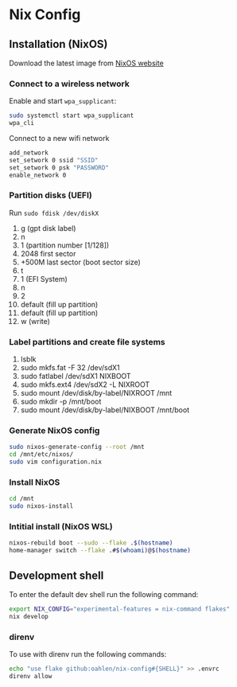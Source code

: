 # Nix Config

## Installation (NixOS)

Download the latest image from [NixOS website](https://nixos.org/download/)

### Connect to a wireless network

Enable and start `wpa_supplicant`:

```bash
sudo systemctl start wpa_supplicant
wpa_cli
```

Connect to a new wifi network

```bash
add_network
set_setwork 0 ssid "SSID"
set_setwork 0 psk "PASSWORD"
enable_network 0
```

### Partition disks (UEFI)

Run `sudo fdisk /dev/diskX`

1. g (gpt disk label)
2. n
3. 1 (partition number [1/128])
4. 2048 first sector
5. +500M last sector (boot sector size)
6. t
7. 1 (EFI System)
8. n
9. 2
10. default (fill up partition)
11. default (fill up partition)
12. w (write)

### Label partitions and create file systems

1. lsblk
2. sudo mkfs.fat -F 32 /dev/sdX1
3. sudo fatlabel /dev/sdX1 NIXBOOT
4. sudo mkfs.ext4 /dev/sdX2 -L NIXROOT
5. sudo mount /dev/disk/by-label/NIXROOT /mnt
6. sudo mkdir -p /mnt/boot
7. sudo mount /dev/disk/by-label/NIXBOOT /mnt/boot

### Generate NixOS config

```bash
sudo nixos-generate-config --root /mnt
cd /mnt/etc/nixos/
sudo vim configuration.nix
```

### Install NixOS

```bash
cd /mnt
sudo nixos-install
```

### Intitial install (NixOS WSL)

```bash
nixos-rebuild boot --sudo --flake .$(hostname)
home-manager switch --flake .#$(whoami)@$(hostname)
```

## Development shell

To enter the default dev shell run the following command:

```bash
export NIX_CONFIG="experimental-features = nix-command flakes"
nix develop
```

### direnv

To use with direnv run the following commands:

```bash
echo "use flake github:oahlen/nix-config#{SHELL}" >> .envrc
direnv allow
```
